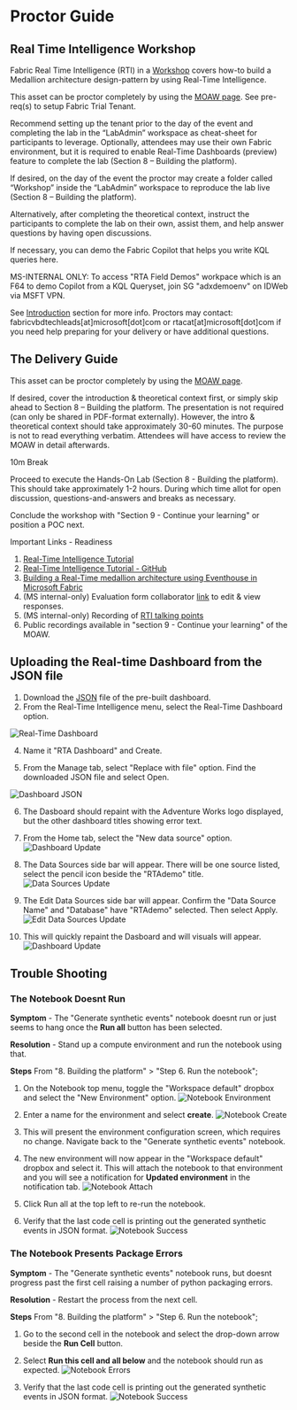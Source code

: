 # Proctor Guide
## Real Time Intelligence Workshop

Fabric Real Time Intelligence (RTI) in a [Workshop](<https://aka.ms/fabricrtiworkshop>) covers how-to build a Medallion architecture design-pattern by using Real-Time Intelligence.

This asset can be proctor completely by using the [MOAW page](<https://aka.ms/fabricrtiworkshop>). See pre-req(s) to setup Fabric Trial Tenant.

Recommend setting up the tenant prior to the day of the event and completing the lab in the “LabAdmin” workspace as cheat-sheet for participants to leverage. Optionally, attendees may use their own Fabric environment, but it is required to enable Real-Time Dashboards (preview) feature to complete the lab (Section 8 – Building the platform).

If desired, on the day of the event the proctor may create a folder called “Workshop” inside the “LabAdmin” workspace to reproduce the lab live (Section 8 – Building the platform).

Alternatively, after completing the theoretical context, instruct the participants to complete the lab on their own, assist them, and help answer questions by having open discussions. 

If necessary, you can demo the Fabric Copilot that helps you write KQL queries here. 

MS-INTERNAL ONLY: To access "RTA Field Demos" workpace which is an F64 to demo Copilot from a KQL Queryset, join SG "adxdemoenv" on IDWeb via MSFT VPN. 

See [Introduction](<https://aka.ms/fabricrtiworkshop>) section for more info. Proctors may contact: fabricvbdtechleads[at]microsoft[dot]com or rtacat[at]microsoft[dot]com if you need help preparing for your delivery or have additional questions.

## The Delivery Guide

This asset can be proctor completely by using the [MOAW page](<https://aka.ms/fabricrtiworkshop>).

If desired, cover the introduction & theoretical context first, or simply skip ahead to Section 8 – Building the platform. The presentation is not required (can only be shared in PDF-format externally). However, the intro & theoretical context should take approximately 30-60 minutes. The purpose is not to read everything verbatim. Attendees will have access to review the MOAW in detail afterwards.

10m Break

Proceed to execute the Hands-On Lab (Section 8 - Building the platform). This should take approximately 1-2 hours. During which time allot for open discussion, questions-and-answers and breaks as necessary.

Conclude the workshop with "Section 9 - Continue your learning" or position a POC next.

Important Links - Readiness 
1. [Real-Time Intelligence Tutorial](<https://aka.ms/fabricrtiworkshop>)
2. [Real-Time Intelligence Tutorial - GitHub](<https://github.com/microsoft/FabricRTIWorkshop>)
3. [Building a Real-Time medallion architecture using Eventhouse in Microsoft Fabric](https://techcommunity.microsoft.com/t5/startups-at-microsoft/building-a-real-time-medallion-architecture-using-eventhouse-in/ba-p/4110686)
4. (MS internal-only) Evaluation form collaborator [link](https://forms.office.com/Pages/DesignPageV2.aspx?subpage=design&FormId=v4j5cvGGr0GRqy180BHbR0PMD-G9mq1Kry22u32eGOtUMjU2Q1BFR1BSUDJNSTJVUzBMWUdLTjVWVC4u&Token=dbbb3dba98ad45938c79397fd4dff25c) to edit & view responses. 
5. (MS internal-only) Recording of [RTI talking points](<https://microsoft.sharepoint.com/teams/PBICATs/Shared%20Documents/General/Recordings/View%20Only/General-20240508_110322-Meeting%20Recording.mp4?web=1&referrer=Teams.TEAMS-ELECTRON&referrerScenario=MeetingChicletGetLink.view.view>)
6. Public recordings available in "section 9 - Continue your learning" of the MOAW.

## Uploading the Real-time Dashboard from the JSON file

1. Download the [JSON](<https://github.com/microsoft/FabricRTIWorkshop/blob/main/dashboards/RTA%20dashboard/dashboard-RTA Dashboard.json>) file of the pre-built dashboard.
2. From the Real-Time Intelligence menu, select the Real-Time Dashboard option.
   
![Real-Time Dashboard](docs/assets/RTAMenu.png)

4. Name it "RTA Dashboard" and Create.
   
5. From the Manage tab, select "Replace with file" option. Find the downloaded JSON file and select Open.
   
![Dashboard JSON](docs/assets/DashboardJSON.png)

6. The Dasboard should repaint with the Adventure Works logo displayed, but the other dashboard titles showing error text.
7. From the Home tab, select the "New data source" option.
![Dashboard Update](docs/assets/DashboardUpd1.png)

8. The Data Sources side bar will appear. There will be one source listed, select the pencil icon beside the "RTAdemo" title.
![Data Sources Update](docs/assets/DashboardUpd2.png)

10. The Edit Data Sources side bar will appear. Confirm the "Data Source Name" and "Database" have "RTAdemo" selected. Then select Apply.
![Edit Data Sources Update](docs/assets/DashboardUpd3.png)
    
12. This will quickly repaint the Dasboard and will visuals will appear. 
![Dashboard Update](docs/assets/RealTimeDashboard.png)


## Trouble Shooting

### The Notebook Doesnt Run

**Symptom** - The "Generate synthetic events" notebook doesnt run or just seems to hang once the **Run all** button has been selected.  

**Resolution** - Stand up a compute environment and run the notebook using that. 

**Steps**
From "8. Building the platform" > "Step 6. Run the notebook";

1. On the Notebook top menu, toggle the "Workspace default" dropbox and select the "New Environment" option.
![Notebook Environment](docs/assets/NotebookEnv.png)

2. Enter a name for the environment and select **create**.
![Notebook Create](docs/assets/NotebookEnvCreate.png)

3. This will present the environment configuration screen, which requires no change. Navigate back to the "Generate synthetic events" notebook.
   
4. The new environment will now appear in the "Workspace default" dropbox and select it. This will attach the notebook to that environment and you will see a notification for **Updated environment** in the notification tab.
![Notebook Attach](docs/assets/NotebookEnvAttach.png)
   
6. Click Run all at the top left to re-run the notebook.
   
7. Verify that the last code cell is printing out the generated synthetic events in JSON format.
![Notebook Success](docs/assets/NotebookSuccess.png)

   
### The Notebook Presents Package Errors

**Symptom** - The "Generate synthetic events" notebook runs, but doesnt progress past the first cell raising a number of python packaging errors.  

**Resolution** - Restart the process from the next cell.  

**Steps**
From "8. Building the platform" > "Step 6. Run the notebook";

1. Go to the second cell in the notebook and select the drop-down arrow beside the **Run Cell** button.
     
2. Select **Run this cell and all below** and the notebook should run as expected.
![Notebook Errors](docs/assets/NotebookPackages.png)

3. Verify that the last code cell is printing out the generated synthetic events in JSON format.
  ![Notebook Success](docs/assets/NotebookSuccess.png)
